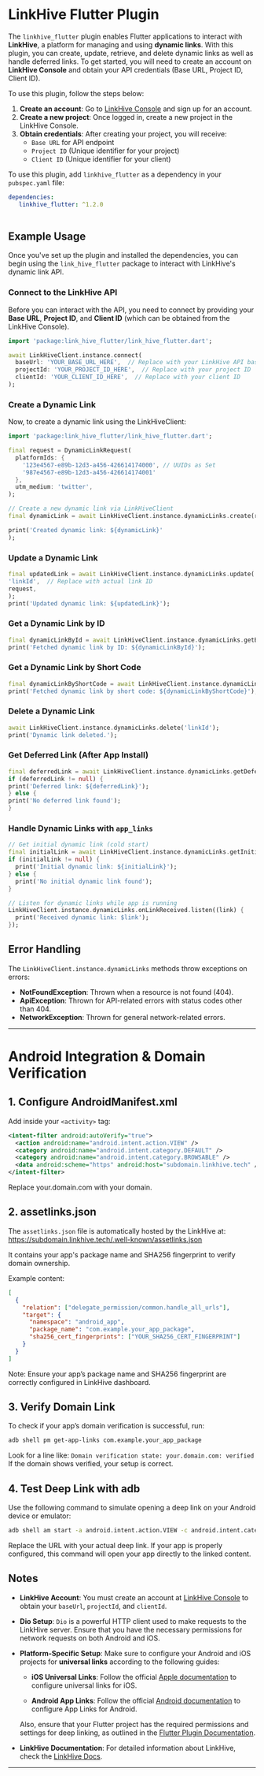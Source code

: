 # LinkHive Flutter Plugin

The `linkhive_flutter` plugin enables Flutter applications to interact with **LinkHive**, a platform for managing and using **dynamic links**. With this plugin, you can create, update, retrieve, and delete dynamic links as well as handle deferred links. To get started, you will need to create an account on **LinkHive Console** and obtain your API credentials (Base URL, Project ID, Client ID).

To use this plugin, follow the steps below:
1. **Create an account**: Go to [LinkHive Console](https://linkhive.tech) and sign up for an account.
2. **Create a new project**: Once logged in, create a new project in the LinkHive Console.
3. **Obtain credentials**: After creating your project, you will receive:
    - `Base URL` for API endpoint
    - `Project ID` (Unique identifier for your project)
    - `Client ID` (Unique identifier for your client)

To use this plugin, add `linkhive_flutter` as a dependency in your `pubspec.yaml` file:
```yaml
dependencies:
   linkhive_flutter: ^1.2.0
  
```
## Example Usage

Once you've set up the plugin and installed the dependencies, you can begin using the `link_hive_flutter` package to interact with LinkHive's dynamic link API.

### Connect to the LinkHive API

Before you can interact with the API, you need to connect by providing your **Base URL**, **Project ID**, and **Client ID** (which can be obtained from the LinkHive Console).

```dart
import 'package:link_hive_flutter/link_hive_flutter.dart';

await LinkHiveClient.instance.connect(
  baseUrl: 'YOUR_BASE_URL_HERE',  // Replace with your LinkHive API base URL
  projectId: 'YOUR_PROJECT_ID_HERE',  // Replace with your project ID
  clientId: 'YOUR_CLIENT_ID_HERE',  // Replace with your client ID
);
```
### Create a Dynamic Link
Now, to create a dynamic link using the LinkHiveClient:
```dart
import 'package:link_hive_flutter/link_hive_flutter.dart';

final request = DynamicLinkRequest(
  platformIds: {
    '123e4567-e89b-12d3-a456-426614174000', // UUIDs as Set
    '987e4567-e89b-12d3-a456-426614174001'
  },
  utm_medium: 'twitter',
);

// Create a new dynamic link via LinkHiveClient
final dynamicLink = await LinkHiveClient.instance.dynamicLinks.create(request);

print('Created dynamic link: ${dynamicLink}'
);
```
### Update a Dynamic Link

```dart
final updatedLink = await LinkHiveClient.instance.dynamicLinks.update(
'linkId',  // Replace with actual link ID
request,
);
print('Updated dynamic link: ${updatedLink}');
```

### Get a Dynamic Link by ID
```dart
final dynamicLinkById = await LinkHiveClient.instance.dynamicLinks.getById('linkId');
print('Fetched dynamic link by ID: ${dynamicLinkById}');
```

### Get a Dynamic Link by Short Code
```dart
final dynamicLinkByShortCode = await LinkHiveClient.instance.dynamicLinks.getByShortCode('shortCode');
print('Fetched dynamic link by short code: ${dynamicLinkByShortCode}');
```

### Delete a Dynamic Link
```dart
await LinkHiveClient.instance.dynamicLinks.delete('linkId');
print('Dynamic link deleted.');
```

### Get Deferred Link (After App Install)
```dart
final deferredLink = await LinkHiveClient.instance.dynamicLinks.getDeferredLink();
if (deferredLink != null) {
print('Deferred link: ${deferredLink}');
} else {
print('No deferred link found');
}
```

### Handle Dynamic Links with `app_links`

```dart
// Get initial dynamic link (cold start)
final initialLink = await LinkHiveClient.instance.dynamicLinks.getInitialLink();
if (initialLink != null) {
  print('Initial dynamic link: ${initialLink}');
} else {
  print('No initial dynamic link found');
}

// Listen for dynamic links while app is running
LinkHiveClient.instance.dynamicLinks.onLinkReceived.listen((link) {
  print('Received dynamic link: $link');
});
```

## Error Handling

The `LinkHiveClient.instance.dynamicLinks` methods throw exceptions on errors:

- **NotFoundException**: Thrown when a resource is not found (404).
- **ApiException**: Thrown for API-related errors with status codes other than 404.
- **NetworkException**: Thrown for general network-related errors.

---
# Android Integration & Domain Verification
## 1. Configure AndroidManifest.xml

Add inside your `<activity>` tag:

```xml
<intent-filter android:autoVerify="true">
  <action android:name="android.intent.action.VIEW" />
  <category android:name="android.intent.category.DEFAULT" />
  <category android:name="android.intent.category.BROWSABLE" />
  <data android:scheme="https" android:host="subdomain.linkhive.tech" />
</intent-filter>
```
Replace your.domain.com with your domain.

## 2. assetlinks.json

The `assetlinks.json` file is automatically hosted by the LinkHive at: https://subdomain.linkhive.tech/.well-known/assetlinks.json

It contains your app's package name and SHA256 fingerprint to verify domain ownership.

Example content:
```json
[
  {
    "relation": ["delegate_permission/common.handle_all_urls"],
    "target": {
      "namespace": "android_app",
      "package_name": "com.example.your_app_package",
      "sha256_cert_fingerprints": ["YOUR_SHA256_CERT_FINGERPRINT"]
    }
  }
]
```
Note: Ensure your app’s package name and SHA256 fingerprint are correctly configured  in LinkHive dashboard.

## 3. Verify Domain Link

To check if your app’s domain verification is successful, run:

```bash
adb shell pm get-app-links com.example.your_app_package
```
Look for a line like:
`
Domain verification state:
your.domain.com: verified
`
If the domain shows verified, your setup is correct.

## 4. Test Deep Link with adb

Use the following command to simulate opening a deep link on your Android device or emulator:

```bash
adb shell am start -a android.intent.action.VIEW -c android.intent.category.BROWSABLE -d "https://subdomain.linkhive.tech/shortCode"
```

Replace the URL with your actual deep link.
If your app is properly configured, this command will open your app directly to the linked content.

## Notes

- **LinkHive Account**: You must create an account at [LinkHive Console](https://linkhive.tech) to obtain your `baseUrl`, `projectId`, and `clientId`.

- **Dio Setup**: `Dio` is a powerful HTTP client used to make requests to the LinkHive server. Ensure that you have the necessary permissions for network requests on both Android and iOS.

- **Platform-Specific Setup**: Make sure to configure your Android and iOS projects for **universal links** according to the following guides:

   - **iOS Universal Links**: Follow the official [Apple documentation](https://developer.apple.com/documentation/xcode/setting-up-universal-links) to configure universal links for iOS.

   - **Android App Links**: Follow the official [Android documentation](https://developer.android.com/training/app-links) to configure App Links for Android.

  Also, ensure that your Flutter project has the required permissions and settings for deep linking, as outlined in the [Flutter Plugin Documentation](https://flutter.dev/docs/get-started/install).

- **LinkHive Documentation**: For detailed information about LinkHive, check the [LinkHive Docs](https://linkhive-docs.vercel.app/docs/intro).

---





